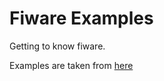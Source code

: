 # Fiware Examples

Getting to know fiware.

Examples are taken from [here](https://fiware-tutorials.readthedocs.io/en/latest/index.html)
